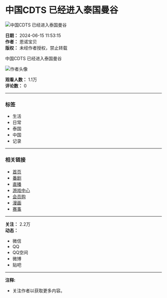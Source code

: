 # 中国CDTS 已经进入泰国曼谷

![中国CDTS 已经进入泰国曼谷](//i2.hdslb.com/bfs/archive/09faa851cd644bc0863ef7afdebcf80a30384970.jpg@518w_290h_1c_!web-video-share-cover.webp)

**日期：** 2024-06-15 11:53:15  
**作者：** 恩诺宝贝  
**版权：** 未经作者授权，禁止转载  

中国CDTS 已经进入泰国曼谷

![作者头像](//i2.hdslb.com/bfs/face/7683be456da1ef83fca22af0b9535c98f6290a7b.jpg@96w.webp)

**观看人数：** 1.1万  
**评论数：** 0  

---

### 标签
- 生活
- 日常
- 泰国
- 中国
- 记录

---

### 相关链接
- [首页](//www.bilibili.com)
- [番剧](//www.bilibili.com/anime/)
- [直播](//live.bilibili.com)
- [游戏中心](//game.bilibili.com/platform)
- [会员购](//show.bilibili.com/platform/home.html?msource=pc_web)
- [漫画](//manga.bilibili.com?from=bill_top_mnav)
- [赛事](//www.bilibili.com/match/home/)  

---

**关注：** 2.2万  
**动态：**  
- 微信  
- QQ  
- QQ空间  
- 微博  
- 贴吧  

---

**注释:** 
- 关注作者以获取更多内容。
<!-- tcd_original_link https://www.bilibili.com/video/BV181421r7Um/?spm_id_from=333.788.recommend_more_video.14 -->
